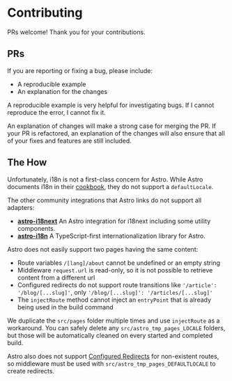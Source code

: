# Contributing

PRs welcome! Thank you for your contributions.

## PRs

If you are reporting or fixing a bug, please include:

- A reproducible example
- An explanation for the changes

A reproducible example is very helpful for investigating bugs. If I cannot reproduce the error, I cannot fix it.

An explanation of changes will make a strong case for merging the PR. If your PR is refactored, an explanation of the changes will also ensure that all of your fixes and features are still included.

## The How

Unfortunately, i18n is not a first-class concern for Astro. While Astro documents i18n in their [cookbook](https://docs.astro.build/en/recipes/i18n/), they do not support a `defaultLocale`.

The other community integrations that Astro links do not support all adapters:

- [**astro-i18next**](https://www.npmjs.com/package/astro-i18next) An Astro integration for i18next including some utility components.
- [**astro-i18n**](https://www.npmjs.com/package/astro-i18n) A TypeScript-first internationalization library for Astro.

Astro does not easily support two pages having the same content:

- Route variables `/[lang]/about` cannot be undefined or an empty string
- Middleware `request.url` is read-only, so it is not possible to retrieve content from a different url
- Configured redirects do not support route transitions like `'/article': '/blog/[...slug]'`, only `'/blog/[...slug]': '/articles/[...slug]'`
- The `injectRoute` method cannot inject an `entryPoint` that is already being used in the build command

We duplicate the `src/pages` folder multiple times and use `injectRoute` as a workaround. You can safely delete any `src/astro_tmp_pages_LOCALE` folders, but those will be automatically cleaned on every started and completed build.

Astro also does not support [Configured Redirects](https://docs.astro.build/en/core-concepts/routing/#configured-redirects) for non-existent routes, so middleware must be used with `src/astro_tmp_pages_DEFAULTLOCALE` to create redirects.

